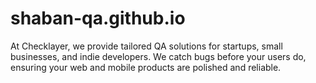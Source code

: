 # shaban-qa.github.io
At Checklayer, we provide tailored QA solutions for startups, small businesses, and indie developers. We catch bugs before your users do, ensuring your web and mobile products are polished and reliable.
